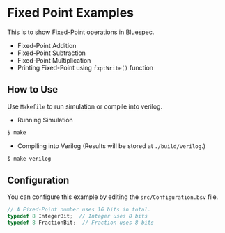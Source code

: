 # Fixed Point Examples
This is to show Fixed-Point operations in Bluespec.
- Fixed-Point Addition
- Fixed-Point Subtraction
- Fixed-Point Multiplication
- Printing Fixed-Point using `fxptWrite()` function

## How to Use
Use `Makefile` to run simulation or compile into verilog.

- Running Simulation
```bash
$ make
```

- Compiling into Verilog (Results will be stored at `./build/verilog`.)
```bash
$ make verilog
```

## Configuration
You can configure this example by editing the `src/Configuration.bsv` file.
```c
// A Fixed-Point number uses 16 bits in total.
typedef 8 IntegerBit;  // Integer uses 8 bits
typedef 8 FractionBit;  // Fraction uses 8 bits
```

